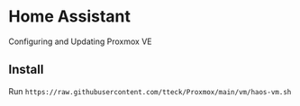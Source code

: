 # Home Assistant 
Configuring and Updating Proxmox VE
## Install
Run `https://raw.githubusercontent.com/tteck/Proxmox/main/vm/haos-vm.sh`

  

